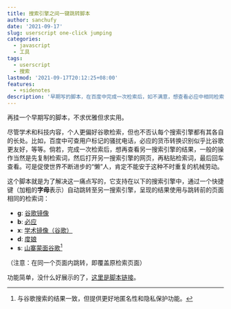 ```yaml
---
title: 搜索引擎之间一键跳转脚本
author: sanchufy
date: '2021-09-17'
slug: userscript one-click jumping
categories:
  - javascript
  - 工具
tags:
  - userscript
  - 搜索
lastmod: '2021-09-17T20:12:25+08:00'
features:
  - +sidenotes
description: '早期写的脚本，在百度中完成一次检索后，如不满意，想查看必应中相同检索词的检索结果，那么这个脚本可以实现一键跳转。'
---
```


再挂一个早期写的脚本，不求优雅但求实用。

尽管学术和科技内容，个人更偏好谷歌检索，但也不否认每个搜索引擎都有其各自的长处。比如，百度中可查用户标记的骚扰电话，必应的货币转换识别似乎比谷歌更友好，等等。倘若，完成一次检索后，想再查看另一搜索引擎的结果，一般的操作当然是先复制检索词，然后打开另一搜索引擎的网页，再粘贴检索词，最后回车查看。可是促使世界不断进步的“懒”人，肯定不能安于这种不时重复的机械劳动。

这个脚本就是为了解决这一痛点写的，它支持在以下的搜索引擎中，通过一个快捷键（加粗的**字母**表示）自动跳转至另一搜索引擎，呈现的结果使用与跳转前的页面相同的检索词：

- **g**: [谷歌镜像](https://ceres.shuu.cf/extdomains/www.google.com.hk/)
- **b**: [必应](https://cn.bing.com/)
- **x**: [学术镜像（谷歌）](https://scholar.lanfanshu.cn/)
- **d**: [度娘](https://www.baidu.com/)
- **s**: [山寨蒙面谷歌](https://gg.yhbl.workers.dev/)[^1]

[^1]: 与谷歌搜索的结果一致，但提供更好地匿名性和隐私保护功能。

（注意：在同一个页面内跳转，即覆盖原检索页面）

功能简单，没什么好展示的了，[这里是脚本链接](/userscript/GBB-jump.user.js)。
